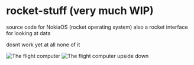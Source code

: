 # rocket-stuff (very much WIP)

source code for NokiaOS (rocket operating system)
also a rocket interface for looking at data

dosnt work yet at all none of it 

![The flight computer](https://github.com/Un10ck3d/rocket-stuff/blob/main/compuer.jpg?raw=true)
![The flight computer upside down](https://github.com/Un10ck3d/rocket-stuff/blob/main/computer-upsidedown.jpg?raw=true)
